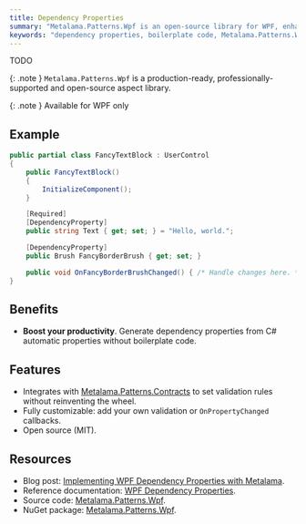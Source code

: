 ```yaml
---
title: Dependency Properties
summary: "Metalama.Patterns.Wpf is an open-source library for WPF, enhancing productivity by generating dependency properties without boilerplate code."
keywords: "dependency properties, boilerplate code, Metalama.Patterns.Wpf, WPF, C# automatic properties, productivity, open-source library, validation rules, OnPropertyChanged callbacks"
---
```


TODO

{: .note }
`Metalama.Patterns.Wpf` is a production-ready, professionally-supported and open-source aspect library. <i class="supported no-tooltip"></i>


{: .note }
Available for WPF only


## Example

```csharp
public partial class FancyTextBlock : UserControl
{
    public FancyTextBlock()
    {
        InitializeComponent();
    }

    [Required]
    [DependencyProperty]
    public string Text { get; set; } = "Hello, world.";

    [DependencyProperty]
    public Brush FancyBorderBrush { get; set; }

    public void OnFancyBorderBrushChanged() { /* Handle changes here. */}
}
```

## Benefits

* **Boost your productivity**. Generate dependency properties from C# automatic properties without boilerplate code.

## Features

* Integrates with [Metalama.Patterns.Contracts](https://doc.metalama.net/patterns/contracts) to set validation
  rules without reinventing the wheel.
* Fully customizable: add your own validation or `OnPropertyChanged` callbacks.
* Open source (MIT).

## Resources

* Blog
  post: [Implementing WPF Dependency Properties with Metalama](https://metalama.net/blog/wpf-dependency-property-metalama).
* Reference
  documentation: [WPF Dependency Properties](https://doc.metalama.net/patterns/wpf/dependency-property).
* Source
  code: [Metalama.Patterns.Wpf](https://github.com/metalama/Metalama.Patterns/tree/HEAD/src/Metalama.Patterns.Wpf).
* NuGet package: [Metalama.Patterns.Wpf](https://www.nuget.org/packages/Metalama.Patterns.Wpf).

